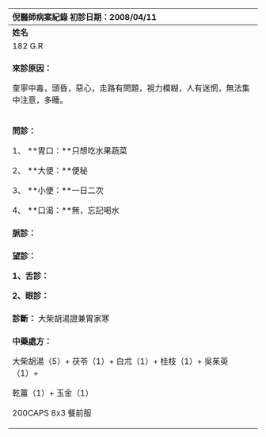 ﻿|**倪醫師病案紀錄**     初診日期：2008/04/11|
| :- |
|**姓名**|**性別：**|**年齡及體型**|**來診日期：**|
|182 G.R|Female|80+歲|2008/04/11|
|<p>**來診原因：**</p><p>奎寧中毒，頭昏，惡心，走路有問題，視力模糊，人有迷惘，無法集中注意，多睡。</p>|
|<p>**問診：**</p><p>1、 **胃口：**只想吃水果蔬菜</p><p>2、 **大便：**便秘</p><p>3、 **小便：**一日二次</p><p>4、 **口渴：**無，忘記喝水</p>|
|**脈診：**|
|<p>**望診：**</p><p>**1、舌診：**</p><p>**2、眼診：**</p>|
|**診斷：** 大柴胡湯證兼胃家寒|
|<p>**中藥處方：** </p><p>大柴胡湯（5）+ 茯苓（1）+ 白朮（1）+ 桂枝（1）+ 吳茱萸（1）+</p><p>乾薑（1）+ 玉金（1）</p><p>200CAPS   8x3         餐前服</p><p></p>|

